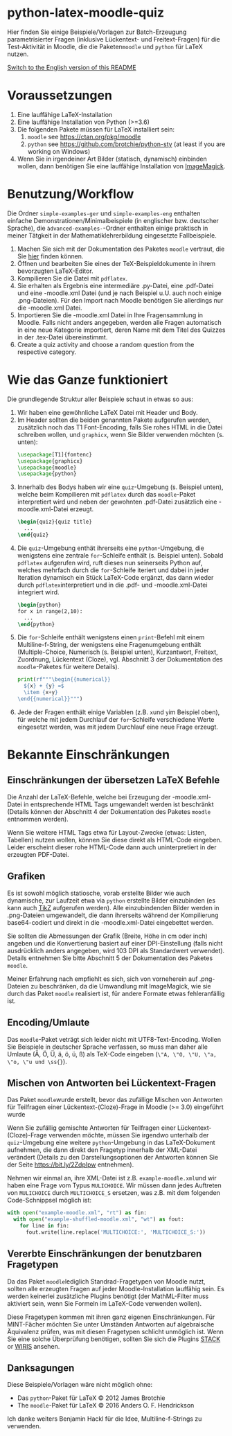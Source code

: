 # python-latex-moodle-quiz

Hier finden Sie einige Beispiele/Vorlagen zur Batch-Erzeugung parametrisierter Fragen (inklusive Lückentext- und Freitext-Fragen) für die Test-Aktivität in Moodle, die die Paketen`moodle` und `python` für LaTeX nutzen.

[Switch to the English version of this README](https://github.com/avohns/python-latex-moodle-quiz)

Voraussetzungen
===============

1. Eine lauffähige LaTeX-Installation
1. Eine lauffähige Installation von Python (>=3.6)
1. Die folgenden Pakete müssen für LaTeX installiert sein:
   1. `moodle` see https://ctan.org/pkg/moodle
   1. `python` see https://github.com/brotchie/python-sty (at least if you are working on Windows)
1. Wenn Sie in irgendeiner Art Bilder (statisch, dynamisch) einbinden wollen, dann benötigen Sie eine lauffähige Installation von [ImageMagick](https://imagemagick.org/index.php).
   
Benutzung/Workflow
==================

Die Ordner `simple-examples-ger` und `simple-examples-eng` enthalten einfache Demonstrationen/Minimalbeispiele (in englischer bzw. deutscher Sprache), die `àdvanced-examples-`-Ordner enthalten einige praktisch in meiner Tätgkeit in der Mathematiklehrerbildung eingesetzte Fallbeispiele.

1. Machen Sie sich mit der Dokumentation des Paketes `moodle` vertraut, die Sie [hier](http://mirrors.ctan.org/macros/latex/contrib/moodle/moodle.pdf) finden können.
1. Öffnen und bearbeiten Sie eines der TeX-Beispieldokumente in ihrem bevorzugten LaTeX-Editor.
1. Kompilieren Sie die Datei mit `pdflatex`.
1. Sie erhalten als Ergebnis eine intermediäre .py-Datei, eine .pdf-Datei und eine -moodle.xml Datei (und je nach Beispiel u.U. auch noch einige .png-Dateien). Für den Import nach Moodle benötigen Sie allerdings nur die -moodle.xml Datei.
1. Importieren Sie die -moodle.xml Datei in Ihre Fragensammlung in Moodle. Falls nicht anders angegeben, werden alle Fragen automatisch in eine neue Kategorie importiert, deren Name mit dem Titel des Quizzes in der .tex-Datei übereinstimmt.
1. Create a quiz activity and choose a random question from the respective category.

Wie das Ganze funktioniert
==========================

Die grundlegende Struktur aller Beispiele schaut in etwas so aus:

1. Wir haben eine gewöhnliche LaTeX Datei mit Header und Body.
1. Im Header sollten die beiden genannten Pakete aufgerufen werden, zusätzlich noch das T1 Font-Encoding, falls Sie rohes HTML in die Datei schreiben wollen, und `graphicx`, wenn Sie Bilder verwenden möchten (s. unten):
    ```latex 
    \usepackage[T1]{fontenc}
	\usepackage{graphicx}
    \usepackage{moodle}
    \usepackage{python}
    ```
1. Innerhalb des Bodys haben wir eine `quiz`-Umgebung (s. Beispiel unten), welche beim Kompilieren mit `pdflatex` durch das `moodle`-Paket interpretiert wird und neben der gewohnten .pdf-Datei zusätzlich eine -moodle.xml-Datei erzeugt.
    ```latex
    \begin{quiz}{quiz title}
      ...
    \end{quiz}
    ```
1. Die `quiz`-Umgebung enthät ihrerseits eine `python`-Umgebung, die wenigstens eine zentrale `for`-Schleife enthält (s. Beispiel unten). Sobald `pdflatex` aufgerufen wird, ruft dieses nun seinerseits Python auf, welches mehrfach durch die `for`-Schleife iteriert und dabei in jeder Iteration dynamisch ein Stück LaTeX-Code ergänzt, das dann wieder durch `pdflatex`interpretiert und in die .pdf- und -moodle.xml-Datei integriert wird.
    ```latex
    \begin{python}
    for x in range(2,10):
      ...
    \end{python}
    ```
1. Die `for`-Schleife enthält wenigstens einen `print`-Befehl mit einem Multiline-f-String, der wenigstens eine Fragenumgebung enthält (Multiple-Choice, Numerisch (s. Beispiel unten), Kurzantwort, Freitext, Zuordnung, Lückentext (Cloze), vgl. Abschnitt 3 der Dokumentation des `moodle`-Paketes für weitere Details). 
    ```python
    print(rf"""\begin{{numerical}}
      ${x} + {y} =$
      \item {x+y} 
    \end{{numerical}}""")
    ```
1. Jede der Fragen enthält einige Variablen (z.B. `x`und `y`im Beispiel oben), für welche mit jedem Durchlauf der `for`-Schleife verschiedene Werte eingesetzt werden, was mit jedem Durchlauf eine neue Frage erzeugt.

Bekannte Einschränkungen
========================

Einschränkungen der übersetzen LaTeX Befehle
--------------------------------------------

Die Anzahl der LaTeX-Befehle, welche bei Erzeugung der -moodle.xml-Datei in entsprechende HTML Tags umgewandelt werden ist beschränkt (Details können der Abschnitt 4 der Dokumentation des Paketes `moodle` entnommen werden). 

Wenn Sie weitere HTML Tags etwa für Layout-Zwecke (etwas: Listen, Tabellen) nutzen wollen, können Sie diese direkt als HTML-Code eingeben. Leider erscheint dieser rohe HTML-Code dann auch uninterpretiert in der erzeugten PDF-Datei.

Grafiken
--------

Es ist sowohl möglich statiosche, vorab erstellte Bilder wie auch dynamische, zur Laufzeit etwa via `python` erstellte Bilder einzubinden (es kann auch [TikZ](https://pgf-tikz.github.io/) aufgerufen werden). Alle einzubindenden Bilder werden in .png-Dateien umgewandelt, die dann ihrerseits während der Kompilierung base64-codiert und direkt in die -moodle.xml-Datei eingebettet werden.

Sie sollten die Abmessungen der Grafik (Breite, Höhe in cm oder inch) angeben und die Konvertierung basiert auf einer DPI-Einstellung (falls nicht ausdrücklich anders angegeben, wird 103 DPI als Standardwert verwendet). Details entnehmen Sie bitte Abschnitt 5 der Dokumentation des Paketes `moodle`.

Meiner Erfahrung nach empfiehlt es sich, sich von vorneherein auf .png-Dateien zu beschränken, da die Umwandlung mit ImageMagick, wie sie durch das Paket `moodle` realisiert ist, für andere Formate etwas fehleranfällig ist.


Encoding/Umlaute
----------------

Das `moodle`-Paket veträgt sich leider nicht mit UTF8-Text-Encoding. Wollen Sie Beispiele in deutscher Sprache verfassen, so muss man daher alle Umlaute (Ä, Ö, Ü, ä, ö, ü, ß) als TeX-Code eingeben (`\"A, \"O, \"U, \"a, \"o, \"u und \ss{}`).


Mischen von Antworten bei Lückentext-Fragen
-------------------------------------------

Das Paket `moodle`wurde erstellt, bevor das zufällige Mischen von Antworten für Teilfragen einer Lückentext-(Cloze)-Frage in Moodle (>= 3.0) eingeführt wurde 

Wenn Sie zufällig gemischte Antworten für Teilfragen einer Lückentext-(Cloze)-Frage verwenden möchte, müssen Sie irgendwo unterhalb der `quiz`-Umgebung eine weitere `python`-Umgebung in das LaTeX-Dokument aufnehmen, die dann direkt den Fragetyp innerhalb der XML-Datei verändert (Details zu den Darstellungsoptionen der Antworten können Sie der Seite https://bit.ly/2ZdpIpw entnehmen).

Nehmen wir einmal an, ihre XML-Datei ist z.B. `example-moodle.xml`und wir haben eine Frage vom Typus `MULICHOICE`. Wir müssen dann jedes Auftreten von `MULICHOICE` durch `MULTICHOICE_S` ersetzen, was z.B. mit dem folgenden Code-Schnippsel möglich ist:
```python
with open("example-moodle.xml", "rt") as fin:
  with open("example-shuffled-moodle.xml", "wt") as fout:
    for line in fin:
      fout.write(line.replace('MULTICHOICE:', 'MULTICHOICE_S:'))
```

Vererbte Einschränkungen der benutzbaren Fragetypen
--------------------------------------------------

Da das Paket `moodle`lediglich Standrad-Fragetypen von Moodle nutzt, sollten alle erzeugten Fragen auf jeder Moodle-Installation lauffähig sein. Es werden keinerlei zusätzliche Plugins benötigt (der MathML-Filter muss aktiviert sein, wenn Sie Formeln im LaTeX-Code verwenden wollen).

Diese Fragetypen kommen mit ihren ganz eigenen Einschränkungen. Für MINT-Fächer möchten Sie unter Umständen Antworten auf algebraische Äquivalenz prüfen, was mit diesen Fragetypen schlicht unmöglich ist. Wenn Sie eine solche Überprüfung benötigen, sollten  Sie sich die Plugins [STACK](https://moodle.org/plugins/qtype_stack) or [WIRIS](https://moodle.org/plugins/view.php?id=26) ansehen.

Danksagungen
------------

Diese Beispiele/Vorlagen wäre nicht möglich ohne:
- Das `python`-Paket für LaTeX © 2012 James Brotchie
- The `moodle`-Paket für LaTeX © 2016 Anders O. F. Hendrickson 

Ich danke weiters Benjamin Hackl für die Idee, Multiline-f-Strings zu verwenden.

